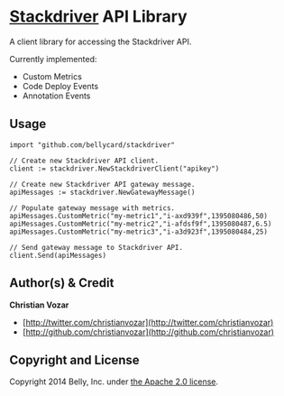 # [Stackdriver](http://www.stackdriver.com/) API Library

A client library for accessing the Stackdriver API.

Currently implemented:
* Custom Metrics
* Code Deploy Events
* Annotation Events


## Usage

```
import "github.com/bellycard/stackdriver"

// Create new Stackdriver API client.
client := stackdriver.NewStackdriverClient("apikey")

// Create new Stackdriver API gateway message.
apiMessages := stackdriver.NewGatewayMessage()

// Populate gateway message with metrics.
apiMessages.CustomMetric("my-metric1","i-axd939f",1395080486,50)
apiMessages.CustomMetric("my-metric2","i-afdsf9f",1395080487,6.5)
apiMessages.CustomMetric("my-metric3","i-a3d923f",1395080484,25)

// Send gateway message to Stackdriver API.
client.Send(apiMessages)
```


## Author(s) & Credit

**Christian Vozar**

+ [http://twitter.com/christianvozar](http://twitter.com/christianvozar)
+ [http://github.com/christianvozar](http://github.com/christianvozar)

## Copyright and License

Copyright 2014 Belly, Inc. under [the Apache 2.0 license](LICENSE.md).
